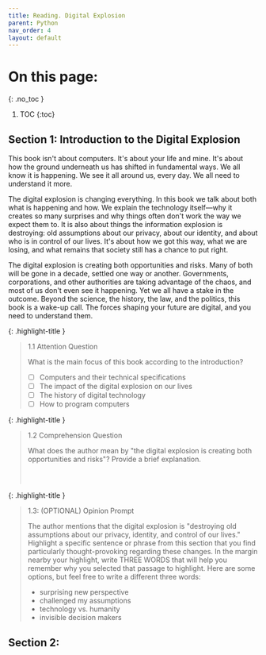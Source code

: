 ```yaml
---
title: Reading. Digital Explosion
parent: Python
nav_order: 4
layout: default
---
```

# On this page:
{: .no_toc }

1. TOC
{:toc}

## Section 1: Introduction to the Digital Explosion

This book isn't about computers. It's about your life and mine. It's about how the ground underneath us has shifted in fundamental ways. We all know it is happening. We see it all around us, every day. We all need to understand it more.

The digital explosion is changing everything. In this book we talk about both what is happening and how. We explain the technology itself—why it creates so many surprises and why things often don't work the way we expect them to. It is also about things the information explosion is destroying: old assumptions about our privacy, about our identity, and about who is in control of our lives. It's about how we got this way, what we are losing, and what remains that society still has a chance to put right.

The digital explosion is creating both opportunities and risks. Many of both will be gone in a decade, settled one way or another. Governments, corporations, and other authorities are taking advantage of the chaos, and most of us don't even see it happening. Yet we all have a stake in the outcome. Beyond the science, the history, the law, and the politics, this book is a wake-up call. The forces shaping your future are digital, and you need to understand them.

{: .highlight-title }
> 1.1 Attention Question
>
> What is the main focus of this book according to the introduction?
> - [ ] Computers and their technical specifications
> - [ ] The impact of the digital explosion on our lives
> - [ ] The history of digital technology
> - [ ] How to program computers

{: .highlight-title }
> 1.2 Comprehension Question
>
> What does the author mean by "the digital explosion is creating both opportunities and risks"? Provide a brief explanation.
> ```
> 
> 
>
> ```

{: .highlight-title }
> 1.3: (OPTIONAL) Opinion Prompt
>
> The author mentions that the digital explosion is "destroying old assumptions about our privacy, identity, and control of our lives." Highlight a specific sentence or phrase from this section that you find particularly thought-provoking regarding these changes. In the margin nearby your highlight, write THREE WORDS that will help you remember why you selected that passage to highlight. Here are some options, but feel free to write a different three words:
> - surprising new perspective
> - challenged my assumptions
> - technology vs. humanity
> - invisible decision makers


## Section 2: 
